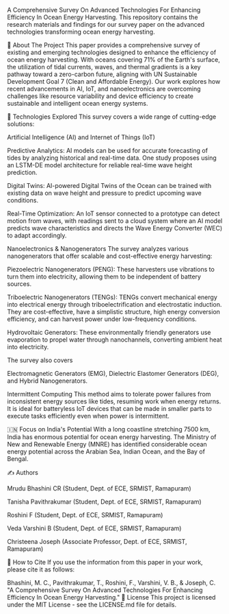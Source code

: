 A Comprehensive Survey On Advanced Technologies For Enhancing Efficiency In Ocean Energy Harvesting.
This repository contains the research materials and findings for our survey paper on the advanced technologies transforming ocean energy harvesting.

📖 About The Project
This paper provides a comprehensive survey of existing and emerging technologies designed to enhance the efficiency of ocean energy harvesting. With oceans covering 71% of the Earth's surface, the utilization of tidal currents, waves, and thermal gradients is a key pathway toward a zero-carbon future, aligning with UN Sustainable Development Goal 7 (Clean and Affordable Energy). Our work explores how recent advancements in AI, IoT, and nanoelectronics are overcoming challenges like resource variability and device efficiency to create sustainable and intelligent ocean energy systems.



🚀 Technologies Explored
This survey covers a wide range of cutting-edge solutions:

Artificial Intelligence (AI) and Internet of Things (IoT)

Predictive Analytics: AI models can be used for accurate forecasting of tides by analyzing historical and real-time data. One study proposes using an LSTM-DE model architecture for reliable real-time wave height prediction.



Digital Twins: AI-powered Digital Twins of the Ocean can be trained with existing data on wave height and pressure to predict upcoming wave conditions.


Real-Time Optimization: An IoT sensor connected to a prototype can detect motion from waves, with readings sent to a cloud system where an AI model predicts wave characteristics and directs the Wave Energy Converter (WEC) to adapt accordingly.

Nanoelectronics & Nanogenerators
The survey analyzes various nanogenerators that offer scalable and cost-effective energy harvesting:



Piezoelectric Nanogenerators (PENG): These harvesters use vibrations to turn them into electricity, allowing them to be independent of battery sources.


Triboelectric Nanogenerators (TENGs): TENGs convert mechanical energy into electrical energy through triboelectrification and electrostatic induction. They are cost-effective, have a simplistic structure, high energy conversion efficiency, and can harvest power under low-frequency conditions.



Hydrovoltaic Generators: These environmentally friendly generators use evaporation to propel water through nanochannels, converting ambient heat into electricity.

The survey also covers 

Electromagnetic Generators (EMG), Dielectric Elastomer Generators (DEG), and Hybrid Nanogenerators.


Intermittent Computing
This method aims to tolerate power failures from inconsistent energy sources like tides, resuming work when energy returns. It is ideal for batteryless IoT devices that can be made in smaller parts to execute tasks efficiently even when power is intermittent.



🇮🇳 Focus on India's Potential
With a long coastline stretching 7500 km, India has enormous potential for ocean energy harvesting. The Ministry of New and Renewable Energy (MNRE) has identified considerable ocean energy potential across the Arabian Sea, Indian Ocean, and the Bay of Bengal.


✍️ Authors

Mrudu Bhashini CR (Student, Dept. of ECE, SRMIST, Ramapuram) 


Tanisha Pavithrakumar (Student, Dept. of ECE, SRMIST, Ramapuram) 


Roshini F (Student, Dept. of ECE, SRMIST, Ramapuram) 


Veda Varshini B (Student, Dept. of ECE, SRMIST, Ramapuram) 


Christeena Joseph (Associate Professor, Dept. of ECE, SRMIST, Ramapuram) 

📝 How to Cite
If you use the information from this paper in your work, please cite it as follows:

Bhashini, M. C., Pavithrakumar, T., Roshini, F., Varshini, V. B., & Joseph, C. "A Comprehensive Survey On Advanced Technologies For Enhancing Efficiency In Ocean Energy Harvesting."
📄 License
This project is licensed under the MIT License - see the LICENSE.md file for details.

